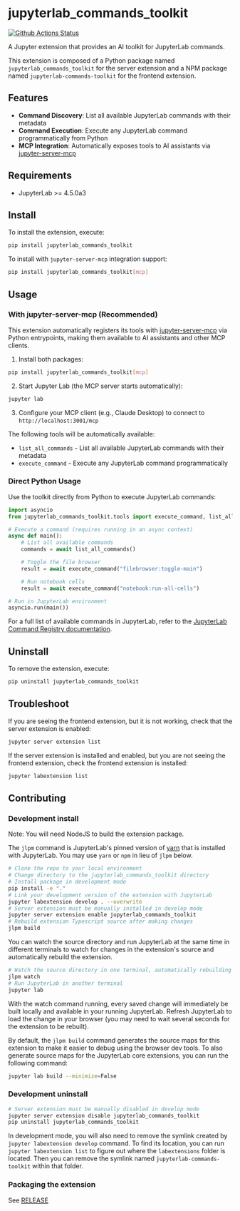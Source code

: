 # jupyterlab_commands_toolkit

[![Github Actions Status](https://github.com/jupyter-ai-contrib/jupyterlab-commands-toolkit/workflows/Build/badge.svg)](https://github.com/jupyter-ai-contrib/jupyterlab-commands-toolkit/actions/workflows/build.yml)

A Jupyter extension that provides an AI toolkit for JupyterLab commands.

This extension is composed of a Python package named `jupyterlab_commands_toolkit`
for the server extension and a NPM package named `jupyterlab-commands-toolkit`
for the frontend extension.

## Features

- **Command Discovery**: List all available JupyterLab commands with their metadata
- **Command Execution**: Execute any JupyterLab command programmatically from Python
- **MCP Integration**: Automatically exposes tools to AI assistants via [jupyter-server-mcp](https://github.com/jupyter-ai-contrib/jupyter-server-mcp)

## Requirements

- JupyterLab >= 4.5.0a3

## Install

To install the extension, execute:

```bash
pip install jupyterlab_commands_toolkit
```

To install with `jupyter-server-mcp` integration support:

```bash
pip install jupyterlab_commands_toolkit[mcp]
```

## Usage

### With jupyter-server-mcp (Recommended)

This extension automatically registers its tools with [jupyter-server-mcp](https://github.com/jupyter-ai-contrib/jupyter-server-mcp) via Python entrypoints, making them available to AI assistants and other MCP clients.

1. Install both packages:

```bash
pip install jupyterlab_commands_toolkit[mcp]
```

2. Start Jupyter Lab (the MCP server starts automatically):

```bash
jupyter lab
```

3. Configure your MCP client (e.g., Claude Desktop) to connect to `http://localhost:3001/mcp`

The following tools will be automatically available:
- `list_all_commands` - List all available JupyterLab commands with their metadata
- `execute_command` - Execute any JupyterLab command programmatically

### Direct Python Usage

Use the toolkit directly from Python to execute JupyterLab commands:

```python
import asyncio
from jupyterlab_commands_toolkit.tools import execute_command, list_all_commands

# Execute a command (requires running in an async context)
async def main():
    # List all available commands
    commands = await list_all_commands()

    # Toggle the file browser
    result = await execute_command("filebrowser:toggle-main")

    # Run notebook cells
    result = await execute_command("notebook:run-all-cells")

# Run in JupyterLab environment
asyncio.run(main())
```

For a full list of available commands in JupyterLab, refer to the [JupyterLab Command Registry documentation](https://jupyterlab.readthedocs.io/en/latest/user/commands.html#commands-list).

## Uninstall

To remove the extension, execute:

```bash
pip uninstall jupyterlab_commands_toolkit
```

## Troubleshoot

If you are seeing the frontend extension, but it is not working, check
that the server extension is enabled:

```bash
jupyter server extension list
```

If the server extension is installed and enabled, but you are not seeing
the frontend extension, check the frontend extension is installed:

```bash
jupyter labextension list
```

## Contributing

### Development install

Note: You will need NodeJS to build the extension package.

The `jlpm` command is JupyterLab's pinned version of
[yarn](https://yarnpkg.com/) that is installed with JupyterLab. You may use
`yarn` or `npm` in lieu of `jlpm` below.

```bash
# Clone the repo to your local environment
# Change directory to the jupyterlab_commands_toolkit directory
# Install package in development mode
pip install -e "."
# Link your development version of the extension with JupyterLab
jupyter labextension develop . --overwrite
# Server extension must be manually installed in develop mode
jupyter server extension enable jupyterlab_commands_toolkit
# Rebuild extension Typescript source after making changes
jlpm build
```

You can watch the source directory and run JupyterLab at the same time in different terminals to watch for changes in the extension's source and automatically rebuild the extension.

```bash
# Watch the source directory in one terminal, automatically rebuilding when needed
jlpm watch
# Run JupyterLab in another terminal
jupyter lab
```

With the watch command running, every saved change will immediately be built locally and available in your running JupyterLab. Refresh JupyterLab to load the change in your browser (you may need to wait several seconds for the extension to be rebuilt).

By default, the `jlpm build` command generates the source maps for this extension to make it easier to debug using the browser dev tools. To also generate source maps for the JupyterLab core extensions, you can run the following command:

```bash
jupyter lab build --minimize=False
```

### Development uninstall

```bash
# Server extension must be manually disabled in develop mode
jupyter server extension disable jupyterlab_commands_toolkit
pip uninstall jupyterlab_commands_toolkit
```

In development mode, you will also need to remove the symlink created by `jupyter labextension develop`
command. To find its location, you can run `jupyter labextension list` to figure out where the `labextensions`
folder is located. Then you can remove the symlink named `jupyterlab-commands-toolkit` within that folder.

### Packaging the extension

See [RELEASE](RELEASE.md)
